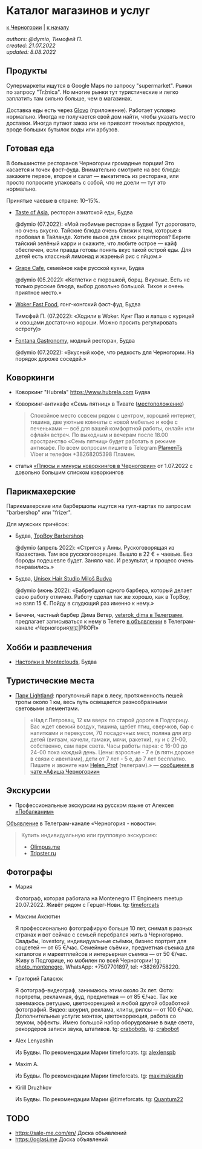 Каталог магазинов и услуг
=========================

[к Черногории](./README.md) | [к началу](/README.md)

_authors: @dymio, Тимофей П.
<br/>created: 21.07.2022
<br/>updated: 8.08.2022_

## Продукты

Супермаркеты ищутся в Google Maps по запросу "supermarket".
Рынки по запросу "Tržnica". Но многие рынки тут туристические и легко заплатить там сильно больше, чем в магазинах.

Доставка еды есть через [Glovo](https://glovoapp.com) (приложение).
Работает условно нормально. Иногда не получается свой дом найти, чтобы указать место доставки. Иногда путают заказ или не привозят тяжелых продуктов, вроде больших бутылок воды или арбузов.


## Готовая еда

В большинстве ресторанов Черногории громадные порции! Это касается и точек фэст-фуда. Внимательно смотрите на вес блюда: закажете первое, второе и салат — выкатитесь из ресторана, или просто попросите упаковать с собой, что не доели — тут это нормально.

Принятые чаевые в стране: 10–15%.

* [Taste of Asia](https://goo.gl/maps/nLpKDRFtK6Pnr4j47), ресторан азиатской еды, Будва

    @dymio (07.2022): «Мой любимые ресторан в Будве! Тут дороговато, но очень вкусно. Тайские блюда очень близки к тем, которые я пробовал в Тайланде. Хотите вызов для своих рецепторов? Берите тайский зелёный карри и скажите, что любите острое — кайф обеспечен, если правда готовы понять вкус такой острой еды. Для детей есть классный лимонад и жареный рис с яйцом.»

* [Grape Cafe](https://g.page/GrapeCafe?share), семейное кафе русской кухни, Будва

    @dymio (05.2022): «Котлетки с пюрэшкой, борщ. Вкусные. Есть не только русские блюда, выбор довольно большой. Тихое и очень приятное место.»

* [Woker Fast Food](https://goo.gl/maps/8xnXTq2zudPLV1a6A), гонг-конгский фэст-фуд, Будва

    Тимофей П. (07.2022): «Ходили в Woker. Кунг Пао и лапша с курицей и овощами достаточно хороши. Можно просить регулировать остроту)»

* [Fontana Gastronomy](https://goo.gl/maps/Y4ip1XS89DayMhrs7), модный ресторан, Будва

    @dymio (07.2022): «Вкусный кофе, что редкость для Черногории. На порядок дороже соседей.»

## Коворкинги

- Коворкинг "Hubrela" https://www.hubrela.com Будва

- Коворкинг-антикафе «Семь пятниц» в Тивате ([местоположение](https://maps.app.goo.gl/rT4yKnLqfE6VnGAn7))

    > Спокойное место совсем рядом с центром, хороший интернет, тишина, две уютные комнаты с новой мебелью и кофе с печеньками — всё для вашей комфортной работы, онлайн или офлайн встреч.
    > По выходным и вечерам после 18.00 пространство «Семь пятниц» будет работать в режиме антикафе.
    > По всем вопросам пишите в Telegram [PlamenTs](https://t.me/PlamenTs) Viber и телефон +38268205398 Пламен.

- статья [«Плюсы и минусы коворкингов в Черногории»](https://gomonte.me/blog/post/13/) от 1.07.2022 с довольно большим списком коворкингов

## Парикмахерские

Парикмахерские или барбершопы ищутся на гугл-картах по запросам "barbershop" или "frizer".

Для мужских причёсок:

- Будва, [TopBoy Barbershop](https://goo.gl/maps/3mDuHT31f3wfUghq9)

    @dymio (апрель 2022): «Стригся у Анны. Рускоговорящая из Казахстана. Там все русскоговорящие.
    Вышло в 22 € + чаевые. Без бороды подешевле будет. Заняло час.
    И результат, и процесс очень понравились.»

- Будва, [Unisex Hair Studio Miloš Budva](https://goo.gl/maps/djx6RSoCB1HG6hWKA)

    @dymio (июнь 2022): «Бабребшоп одного барбера, который делает свою работу отлично.
    Работу сделал так же хорошо, как в TopBoy, но взял 15 €. Пойду в слудющий раз именно к нему.»

- Бечичи, частный барбер Дима Ветер, [veterok_dima в Телеграме](https://t.me/veterok_dima), предлагает записываться к нему в Телеге [в объявлении](https://t.me/uslugimonte/4785) в Телеграм-канале «Черногория🇲🇪|PROFI»

## Хобби и развлечения

- [Настолки в Monteclouds](https://t.me/games_in_montenegro), Будва

## Туристические места

- [Парк Lightland](https://goo.gl/maps/2hEYfYjTa9ENgG486): прогулочный парк в лесу, протяженность пешей тропы около 1 км, весь путь освещается разнообразными световыми элементами.

    > «Над г.Петровац, 12 км вверх по старой дороге в Подгорицу.
    > Вас ждет свежий воздух, тишина, щебет птиц, сверчков, бар с напитками и перекусом, 70 посадочных мест, поляна для игр детей (вигвам, качели, гамаки, мячи, ракетки), ну и с 21-00, собственно, сам парк света.
    > Часы работы парка: с 16-00 до 24-00 пока каждый день. Цены: взрослые - 7 е (в пятн.дороже в связи с ивентами), дети от 7 лет - 5 е, до 7 лет бесплатно. Пишите и звоните нам [Helen_Prof](https://t.me/Helen_Prof) (телеграм).» — [сообщение в чате «Афиша Черногории»](https://t.me/AfishaMonte/2388)

## Экскурсии

* Профессиональные экскурсии на русском языке от Алексея [«Побалканим»](https://pobalkanim.ru/activities/)

[Объявление](https://t.me/VillaEdelweissMontenegro/4808) в Телеграм-канале «Черногория - новости»:

> Купить индивидуальную или групповую экскурсию:
>
> - [Olimpus.me](https://olimpus.me/ekskursii-chernogorii)
> - [Tripster.ru](https://experience.tripster.ru)

## Фотографы

* Мария

    Фотограф, которая работала на Montenegro IT Engineers meetup 20.07.2022.
    Живёт рядом с Герцег-Нови.
    tg: [timeforcats](https://t.me/timeforcats)

* Максим Аксютин

    Я профессионально фотографирую больше 10 лет, снимал в разных странах и вот сейчас с семьей перебрался жить в Черногорию.
    Свадьбы, lovestory, индивидуальные съёмки, бизнес портрет для соцсетей — от 65 €/час. Семейные съёмки, предметная съемка для каталогов и маркетплейсов и интерьерная съемка — от 50 €/час.
    Живу в Подгорице, но мобилен по всей Черногории!
    tg: [photo_montenegro](https://t.me/photo_montenegro),
    WhatsApp: +7507701897,
    tel: +38269758220.


* Григорий Галасюк

    Я фотограф-видеограф, занимаюсь этим около 3х лет.
    Фото: портреты, рекламная, фуд, предметная — от 85 €/час. Так же занимаюсь ретушью, цветокорекцией и любой другой обработкой фотографий.
    Видео: шоурил, реклама, клипы, рилсы — от 100 €/час. Дополнительные услуги: монтаж, цветокоррекция, работа со звуком, эффекты. Имею большой набор оборудование в виде света, рекордеров записи звука, штативов.
    tg: [crabobots](https://t.me/crabobots),
    ig: [crabobot](https://www.instagram.com/crabobot/)

* Alex Lenyashin

    Из Будвы. По рекомендации Марии timeforcats.
    tg: [alexlenspb](https://t.me/alexlenspb)

* Maxim A.

    Из Будвы. По рекомендации Марии timeforcats.
    tg: [maximaksutin](https://t.me/maximaksutin)

* Kirill Druzhkov

    Из Будвы. По рекомендации Марии @timeforcats.
    tg: [Quantum22](https://t.me/Quantum22)


## TODO

- https://sale-me.com/en/ Доска объявлений
- https://oglasi.me Доска объявлений
